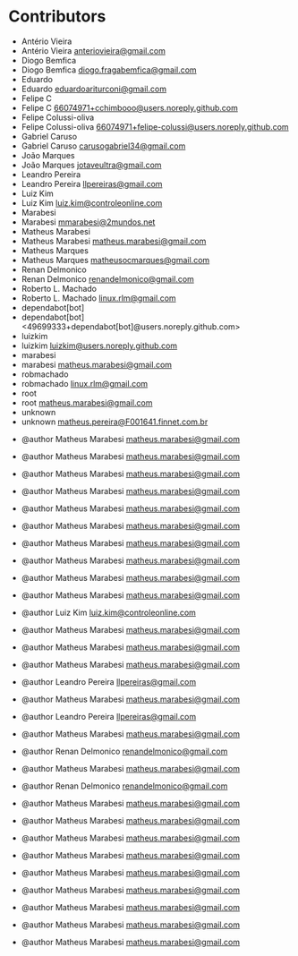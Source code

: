 # Contributors

- Antério Vieira
- Antério Vieira <anteriovieira@gmail.com>
- Diogo Bemfica
- Diogo Bemfica <diogo.fragabemfica@gmail.com>
- Eduardo
- Eduardo <eduardoariturconi@gmail.com>
- Felipe C
- Felipe C <66074971+cchimbooo@users.noreply.github.com>
- Felipe Colussi-oliva
- Felipe Colussi-oliva <66074971+felipe-colussi@users.noreply.github.com>
- Gabriel Caruso
- Gabriel Caruso <carusogabriel34@gmail.com>
- João Marques
- João Marques <jotaveultra@gmail.com>
- Leandro Pereira
- Leandro Pereira <llpereiras@gmail.com>
- Luiz Kim
- Luiz Kim <luiz.kim@controleonline.com>
- Marabesi
- Marabesi <mmarabesi@2mundos.net>
- Matheus Marabesi
- Matheus Marabesi <matheus.marabesi@gmail.com>
- Matheus Marques
- Matheus Marques <matheusocmarques@gmail.com>
- Renan Delmonico
- Renan Delmonico <renandelmonico@gmail.com>
- Roberto L. Machado
- Roberto L. Machado <linux.rlm@gmail.com>
- dependabot[bot]
- dependabot[bot] <49699333+dependabot[bot]@users.noreply.github.com>
- luizkim
- luizkim <luizkim@users.noreply.github.com>
- marabesi
- marabesi <matheus.marabesi@gmail.com>
- robmachado
- robmachado <linux.rlm@gmail.com>
- root
- root <matheus.marabesi@gmail.com>
- unknown
- unknown <matheus.pereira@F001641.finnet.com.br>
* @author      Matheus Marabesi <matheus.marabesi@gmail.com>
* @author      Matheus Marabesi <matheus.marabesi@gmail.com>
* @author      Matheus Marabesi <matheus.marabesi@gmail.com>
* @author      Matheus Marabesi <matheus.marabesi@gmail.com>
* @author      Matheus Marabesi <matheus.marabesi@gmail.com>
* @author      Matheus Marabesi <matheus.marabesi@gmail.com>
* @author      Matheus Marabesi <matheus.marabesi@gmail.com>
* @author      Matheus Marabesi <matheus.marabesi@gmail.com>
* @author      Matheus Marabesi <matheus.marabesi@gmail.com>
* @author      Matheus Marabesi <matheus.marabesi@gmail.com>
* @author      Luiz Kim <luiz.kim@controleonline.com>
* @author      Matheus Marabesi <matheus.marabesi@gmail.com>
* @author      Matheus Marabesi <matheus.marabesi@gmail.com>
* @author      Matheus Marabesi <matheus.marabesi@gmail.com>
* @author      Leandro Pereira <llpereiras@gmail.com>
* @author      Matheus Marabesi <matheus.marabesi@gmail.com>
* @author      Leandro Pereira <llpereiras@gmail.com>
* @author      Matheus Marabesi <matheus.marabesi@gmail.com>
* @author      Renan Delmonico <renandelmonico@gmail.com>
* @author      Matheus Marabesi <matheus.marabesi@gmail.com>
* @author      Renan Delmonico <renandelmonico@gmail.com>
* @author      Matheus Marabesi <matheus.marabesi@gmail.com>
* @author      Matheus Marabesi <matheus.marabesi@gmail.com>
* @author      Matheus Marabesi <matheus.marabesi@gmail.com>
* @author      Matheus Marabesi <matheus.marabesi@gmail.com>
* @author      Matheus Marabesi <matheus.marabesi@gmail.com>
* @author      Matheus Marabesi <matheus.marabesi@gmail.com>
* @author      Matheus Marabesi <matheus.marabesi@gmail.com>
* @author      Matheus Marabesi <matheus.marabesi@gmail.com>


 * @author      Matheus Marabesi <matheus.marabesi@gmail.com>

